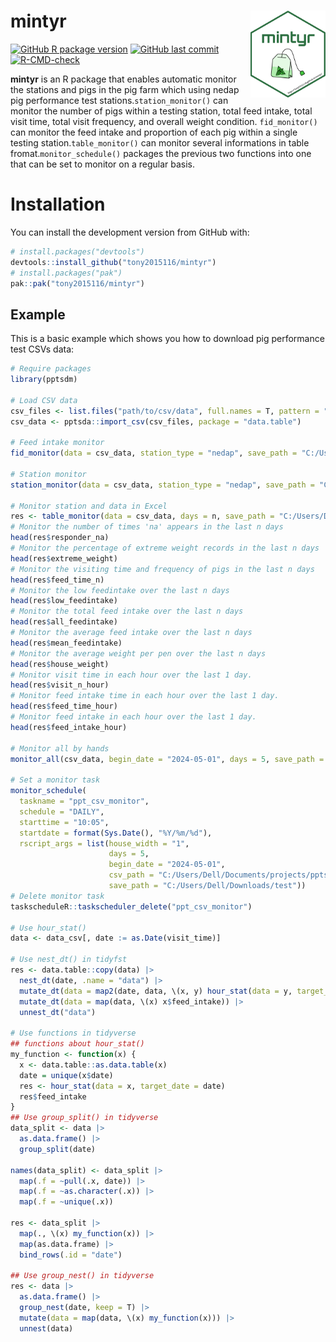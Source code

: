 # mintyr <a href='https://tony2015116.github.io/mintyr/'><img src='man/figures/logo.svg'  width="120" align="right" />
<!--apple-touch-icon-120x120.png-->
<!-- <picture><source srcset="reference/figures/apple-touch-icon-120x120.png" media="(prefers-color-scheme: dark)"></picture> -->

<!-- badges: start -->
[![GitHub R package version](https://img.shields.io/github/r-package/v/tony2015116/mintyr)](#)
[![GitHub last commit](https://img.shields.io/github/last-commit/tony2015116/mintyr)](#)
[![R-CMD-check](https://github.com/tony2015116/mintyr/actions/workflows/R-CMD-check.yaml/badge.svg)](https://github.com/tony2015116/mintyr/actions/workflows/R-CMD-check.yaml)
<!-- badges: end -->

**mintyr** is an R package that enables automatic monitor the stations and pigs in the pig farm which using nedap pig performance test stations.`station_monitor()` can monitor the number of pigs within a testing station, total feed intake, total visit time, total visit frequency, and overall weight condition. `fid_monitor()` can monitor the feed intake and proportion of each pig within a single testing station.`table_monitor()` can monitor several informations in table fromat.`monitor_schedule()` packages the previous two functions into one that can be set to monitor on a regular basis.

# Installation
You can install the development version from GitHub with:
``` r
# install.packages("devtools")
devtools::install_github("tony2015116/mintyr")
# install.packages("pak")
pak::pak("tony2015116/mintyr")
```
## Example

This is a basic example which shows you how to download pig performance test CSVs data:

``` r
# Require packages
library(pptsdm)

# Load CSV data
csv_files <- list.files("path/to/csv/data", full.names = T, pattern = ".csv", recursive = T)
csv_data <- pptsda::import_csv(csv_files, package = "data.table")

# Feed intake monitor
fid_monitor(data = csv_data, station_type = "nedap", save_path = "C:/Users/Dell/Downloads/test")

# Station monitor
station_monitor(data = csv_data, station_type = "nedap", save_path = "C:/Users/Dell/Downloads/test")

# Monitor station and data in Excel
res <- table_monitor(data = csv_data, days = n, save_path = "C:/Users/Dell/Downloads/test")
# Monitor the number of times 'na' appears in the last n days
head(res$responder_na)
# Monitor the percentage of extreme weight records in the last n days
head(res$extreme_weight)
# Monitor the visiting time and frequency of pigs in the last n days
head(res$feed_time_n)
# Monitor the low feedintake over the last n days
head(res$low_feedintake)
# Monitor the total feed intake over the last n days
head(res$all_feedintake)
# Monitor the average feed intake over the last n days
head(res$mean_feedintake)
# Monitor the average weight per pen over the last n days
head(res$house_weight)
# Monitor visit time in each hour over the last 1 day.
head(res$visit_n_hour)
# Monitor feed intake time in each hour over the last 1 day.
head(res$feed_time_hour)
# Monitor feed intake in each hour over the last 1 day.
head(res$feed_intake_hour)

# Monitor all by hands
monitor_all(csv_data, begin_date = "2024-05-01", days = 5, save_path = "C:/Users/Dell/Downloads/test")

# Set a monitor task
monitor_schedule(
  taskname = "ppt_csv_monitor",
  schedule = "DAILY",
  starttime = "10:05",
  startdate = format(Sys.Date(), "%Y/%m/%d"),
  rscript_args = list(house_width = "1", 
                      days = 5,
                      begin_date = "2024-05-01", 
                      csv_path = "C:/Users/Dell/Documents/projects/pptsdm_data",
                      save_path = "C:/Users/Dell/Downloads/test"))
# Delete monitor task
taskscheduleR::taskscheduler_delete("ppt_csv_monitor")

# Use hour_stat()
data <- data_csv[, date := as.Date(visit_time)]

# Use nest_dt() in tidyfst
res <- data.table::copy(data) |>
  nest_dt(date, .name = "data") |>
  mutate_dt(data = map2(date, data, \(x, y) hour_stat(data = y, target_date = x))) |>
  mutate_dt(data = map(data, \(x) x$feed_intake)) |>
  unnest_dt("data")
  
# Use functions in tidyverse
## functions about hour_stat()
my_function <- function(x) {
  x <- data.table::as.data.table(x)
  date = unique(x$date)
  res <- hour_stat(data = x, target_date = date)
  res$feed_intake
}
## Use group_split() in tidyverse
data_split <- data |>
  as.data.frame() |>
  group_split(date)

names(data_split) <- data_split |>
  map(.f = ~pull(.x, date)) |>
  map(.f = ~as.character(.x)) |>
  map(.f = ~unique(.x)) 

res <- data_split |>
  map(., \(x) my_function(x)) |>
  map(as.data.frame) |>
  bind_rows(.id = "date")

## Use group_nest() in tidyverse
res <- data |>
  as.data.frame() |>
  group_nest(date, keep = T) |>
  mutate(data = map(data, \(x) my_function(x))) |>
  unnest(data)
```
